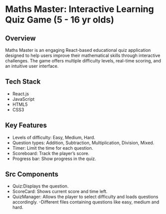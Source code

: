 # Maths Master: Interactive Learning Quiz Game (5 - 16 yr olds)

## Overview 
Maths Master is an engaging React-based educational quiz application designed to help users improve their mathematical skills through interactive challenges. The game offers multiple difficulty levels, real-time scoring, and an intuitive user interface.

## Tech Stack
- React.js
- JavaScript
- HTML5
- CSS3

## Key Features
- Levels of difficulty: Easy, Medium, Hard.
- Question types: Addition, Subtraction, Multiplication, Division, Mixed.
- Timer: Limit the time for each question.
- Scoreboard: Track the player’s score.
- Progress bar: Show progress in the quiz.

## Src Components
- Quiz:Displays the question.
- ScoreCard: Shows current score and time left. 
- QuizManager: Allows the player to select difficulty and loads questions  accordingly.
-Different files containing questions like easy, medium and hard.




